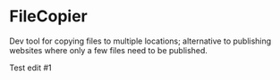 # FileCopier
Dev tool for copying files to multiple locations; alternative to publishing websites where only a few files need to be published.

Test edit #1
